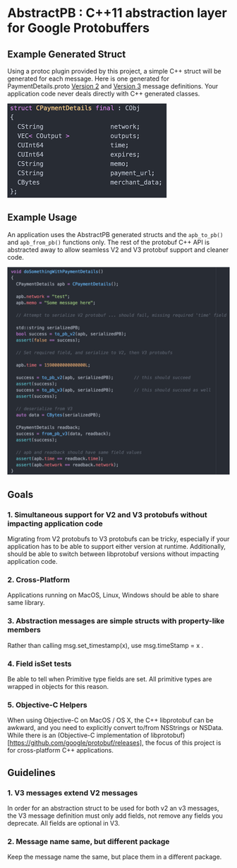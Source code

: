 # AbstractPB : C++11 abstraction layer for Google Protobuffers

## Example Generated Struct
Using a protoc plugin provided by this project, a simple C++ struct will be generated for each message.  Here is one generated for PaymentDetails.proto [Version 2](example/messagesV2/PaymentDetails.proto) and
[Version 3](example/messagesV3/PaymentDetailsV3.proto) message definitions.  Your application code never deals directly with C++ generated classes.

![struct example](./doc/ExampleGeneratedAbstractPB.png "struct example")

## Example Usage
An application uses the AbstractPB generated structs and the `apb_to_pb()` and `apb_from_pb()` functions only.  The rest of the protobuf C++ API is abstracted away to allow seamless V2 and V3 protobuf support and cleaner code.

![usage code example](doc/ExampleUsage.png "Usage code example")

## Goals

### 1. Simultaneous support for V2 and V3 protobufs without impacting application code
Migrating from V2 protobufs to V3 protobufs can be tricky, especially if your application has to be able to support either version at runtime.  Additionally, should be able to switch between libprotobuf versions without impacting application code.

### 2. Cross-Platform
Applications running on MacOS, Linux, Windows should be able to share same library.

### 3. Abstraction messages are simple structs with property-like members
Rather than calling msg.set_timestamp(x), use msg.timeStamp = x .

### 4. Field isSet tests
Be able to tell when Primitive type fields are set.  All primitive types are wrapped in objects for this reason.

### 5. Objective-C Helpers
When using Objective-C on MacOS / OS X, the C++ libprotobuf can be awkward, and you need to explicitly convert to/from NSStrings or NSData.  While there is an (Objective-C implementation of libprotobuf)[https://github.com/google/protobuf/releases], the focus of this project is for cross-platform C++ applications.

## Guidelines

### 1. V3 messages extend V2 messages
In order for an abstraction struct to be used for both v2 an v3 messages, the V3 message definition must only add fields, not remove any fields you deprecate.  All fields are optional in V3.

### 2. Message name same, but different package
Keep the message name the same, but place them in a different package.
